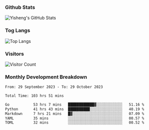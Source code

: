 ### Github Stats
![Yisheng's GitHub Stats](https://github-readme-stats-9qabuvhk1-gongyisheng.vercel.app/api?username=gongyisheng&count_private=true&show_icons=true)
### Tog Langs
![Top Langs](https://github-readme-stats-9qabuvhk1-gongyisheng.vercel.app/api/top-langs/?username=gongyisheng&layout=compact)
### Visitors
![Visitor Count](https://profile-counter.glitch.me/gongyisheng/count.svg)
### Monthly Development Breakdown
<!--START_SECTION:waka-->

```txt
From: 29 September 2023 - To: 29 October 2023

Total Time: 103 hrs 51 mins

Go           53 hrs 7 mins   ████████████▓░░░░░░░░░░░░   51.16 %
Python       41 hrs 43 mins  ██████████░░░░░░░░░░░░░░░   40.19 %
Markdown     7 hrs 21 mins   █▓░░░░░░░░░░░░░░░░░░░░░░░   07.09 %
YAML         35 mins         ░░░░░░░░░░░░░░░░░░░░░░░░░   00.57 %
TOML         32 mins         ░░░░░░░░░░░░░░░░░░░░░░░░░   00.52 %
```

<!--END_SECTION:waka-->
